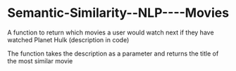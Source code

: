 # Semantic-Similarity--NLP----Movies

A function to return which movies a user would watch next if they have watched Planet Hulk (description in code)

The function takes the description as a parameter and returns the title of the most similar movie 
